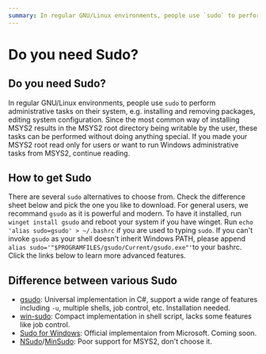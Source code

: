 ```yaml
---
summary: In regular GNU/Linux environments, people use `sudo` to perform administrative tasks on their system
---
```


# Do you need Sudo?

## Do you need Sudo?

In regular GNU/Linux environments, people use `sudo` to perform administrative tasks on their system, e.g. installing and removing packages, editing system configuration.  Since the most common way of installing MSYS2 results in the MSYS2 root directory being writable by the user, these tasks can be performed without doing anything special.  If you made your MSYS2 root read only for users or want to run Windows administrative tasks from MSYS2, continue reading.

## How to get Sudo

There are several `sudo` alternatives to choose from.  Check the difference sheet below and pick the one you like to download.  For general users, we recommand `gsudo` as it is powerful and modern.  To have it installed, run `winget install gsudo` and reboot your system if you have winget.  Run `echo 'alias sudo=gsudo' > ~/.bashrc` if you are used to typing `sudo`.  If you can't invoke `gsudo` as your shell doesn't inherit Windows PATH, please append `alias sudo='"$PROGRAMFILES/gsudo/Current/gsudo.exe"'`to your bashrc.  Click the links below to learn more advanced features.

## Difference between various Sudo

* [gsudo](https://github.com/gerardog/gsudo): Universal implementation in C#, support a wide range of features including `-u`, multiple shells, job control, etc. Installation needed.
* [win-sudo](https://github.com/purplesyringa/win-sudo): Compact implementation in shell script, lacks some features like job control.
* [Sudo for Windows](https://github.com/microsoft/sudo): Official implementaion from Microsoft. Coming soon.
* [NSudo](https://github.com/M2TeamArchived/NSudo)/[MinSudo](https://github.com/M2Team/NanaRun): Poor support for MSYS2, don't choose it.

